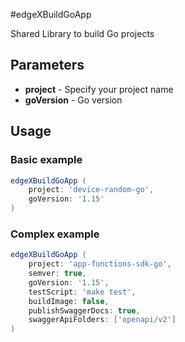 
#edgeXBuildGoApp

Shared Library to build Go projects

## Parameters

* **project** - Specify your project name
* **goVersion** - Go version

## Usage

### Basic example

```groovy
edgeXBuildGoApp (
    project: 'device-random-go',
    goVersion: '1.15'
)
```

### Complex example

```groovy
edgeXBuildGoApp (
    project: 'app-functions-sdk-go',
    semver: true,
    goVersion: '1.15',
    testScript: 'make test',
    buildImage: false,
    publishSwaggerDocs: true,
    swaggerApiFolders: ['openapi/v2']
)
```
